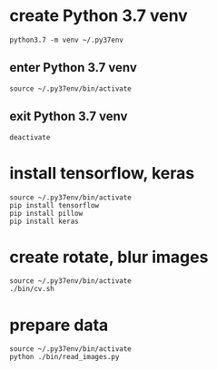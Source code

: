 # create Python 3.7 venv

```
python3.7 -m venv ~/.py37env
```

## enter Python 3.7 venv

```
source ~/.py37env/bin/activate
```

## exit Python 3.7 venv

```
deactivate
```

# install tensorflow, keras

```
source ~/.py37env/bin/activate
pip install tensorflow
pip install pillow
pip install keras
```

# create rotate, blur images

```
source ~/.py37env/bin/activate
./bin/cv.sh
```
# prepare data

```
source ~/.py37env/bin/activate
python ./bin/read_images.py
```

